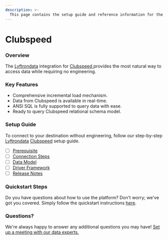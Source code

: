 ```yaml
---
description: >-
  This page contains the setup guide and reference information for the Clubspeed source connector.
---
```


# Clubspeed

### Overview

The [Lyftrondata](https://www.lyftrondata.com/) integration for [Clubspeed](https://www.lyftrondata.com/integration/clubspeed/)[ ](https://www.lyftrondata.com/integration/clubspeed/)provides the most natural way to access data while requiring no engineering.

### Key Features

* Comprehensive incremental load mechanism.
* Data from Clubspeed is available in real-time.&#x20;
* ANSI SQL is fully supported to query data with ease.
* Ready to query Clubspeed relational schema model.

### Setup Guide

To connect to your destination without engineering, follow our step-by-step [Lyftrondata](https://www.lyftrondata.com/)  [Clubspeed](https://www.lyftrondata.com/integration/clubspeed/) setup guide.

* [ ] [Prerequisite](../../sales-analytics/clubspeed/prerequisite.md)
* [ ] [Connection Steps](../../sales-analytics/clubspeed/connection-steps.md)
* [ ] [Data Model](../../sales-analytics/clubspeed/data-model/)
* [ ] [Driver Framework](../../sales-analytics/clubspeed/driver-framework/)
* [ ] [Release Notes](../../sales-analytics/clubspeed/release-notes.md)

### Quickstart Steps

Do you have questions about how to use the platform? Don't worry; we've got you covered. Simply follow the quickstart instructions [here](../../../quickstart-steps.md).

### Questions? <a href="#questions" id="questions"></a>

We're always happy to answer any additional questions you may have! [Set up a meeting with our data experts.](https://www.lyftrondata.com/book-a-meeting/)

